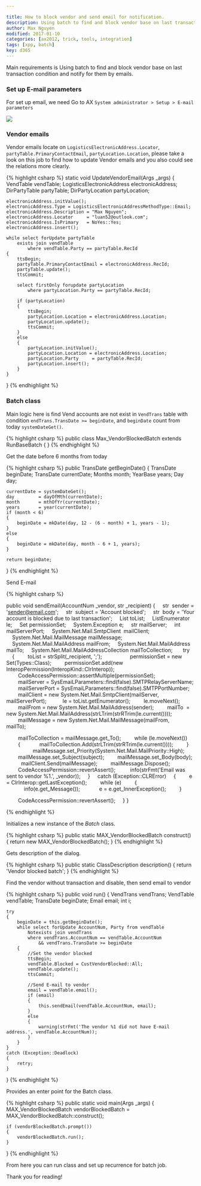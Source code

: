 ```yaml
---

title: How to block vendor and send email for notification.
description: Using batch to find and block vendor base on last transaction condition and notify for them by emails.
author: Max Nguyen
modified: 2017-01-10
categories: [ax2012, trick, tools, integration]
tags: [xpp, batch]
key: d365
---
```


Main requirements is Using batch to find and block vendor base on last transaction condition and notify for them by emails.

### Set up E-mail parameters

For set up email, we need Go to AX `System administrator > Setup > E-mail parameters`

![]({{site.url}}/assets/imagesposts/Email-parameters.png)

<!--more-->

### Vendor emails

Vendor emails locate on `LogisticsElectronicAddress.Locator`, `partyTable.PrimaryContactEmail`, `partyLocation.Location`, please take a look on this job to find how to update Vendor emails and you also could see the relations more clearly.

{% highlight csharp %}
static void UpdateVendorEmail(Args _args)
{
    VendTable                   vendTable;
    LogisticsElectronicAddress  electronicAddress;
    DirPartyTable               partyTable;
    DirPartyLocation            partyLocation;

    electronicAddress.initValue();
    electronicAddress.Type = LogisticsElectronicAddressMethodType::Email;
    electronicAddress.Description = "Max Nguyen";
    electronicAddress.Locator     = "luan52@outlook.com";
    electronicAddress.IsPrimary   = NoYes::Yes;
    electronicAddress.insert();

    while select forUpdate partyTable
        exists join vendTable
            where vendTable.Party == partyTable.RecId
    {
        ttsBegin;
        partyTable.PrimaryContactEmail = electronicAddress.RecId;
        partyTable.update();
        ttsCommit;

        select firstOnly forupdate partyLocation
            where partyLocation.Party == partyTable.RecId;

        if (partyLocation)
        {
            ttsBegin;
            partyLocation.Location = electronicAddress.Location;
            partyLocation.update();
            ttsCommit;
        }
        else
        {
            partyLocation.initValue();
            partyLocation.Location = electronicAddress.Location;
            partyLocation.Party     = partyTable.RecId;
            partyLocation.insert();
        }
    }
}
{% endhighlight %}

### Batch class

Main logic here is find Vend accounts are not exist in `VendTrans` table with condition `endTrans.TransDate >= beginDate`, and `beginDate` count from today `systemDateGet()`.

{% highlight csharp %}
public class Max_VendorBlockedBatch extends RunBaseBatch
{
}
{% endhighlight %}

Get the date before 6 months from today

{% highlight csharp %}
public TransDate getBeginDate()
{
    TransDate   beginDate;
    TransDate   currentDate;
    Months      month;
    YearBase    years;
    Day         day;

    currentDate = systemDateGet();
    day         = dayOfMth(currentDate);
    month       = mthOfYr(currentDate);
    years       = year(currentDate);
    if (month < 6)
    {
        beginDate = mkDate(day, 12 - (6 - month) + 1, years - 1);
    }
    else
    {
        beginDate = mkDate(day, month - 6 + 1, years);
    }

    return beginDate;
}
{% endhighlight %}

Send E-mail

{% highlight csharp %}

public void sendEmail(AccountNum _vendor, str _recipient)
{
    str                                     sender  = 'sender@email.com';
    str                                     subject = 'Account blocked';
    str                                     body    = 'Your account is blocked due to last transaction';
    List                                    toList;
    ListEnumerator                          le;
    Set                                     permissionSet;
    System.Exception                        e;
    str                                     mailServer;
    int                                     mailServerPort;
    System.Net.Mail.SmtpClient              mailClient;
    System.Net.Mail.MailMessage             mailMessage;
    System.Net.Mail.MailAddress             mailFrom;
    System.Net.Mail.MailAddress             mailTo;
    System.Net.Mail.MailAddressCollection   mailToCollection;
 
    try
    {
        toList = strSplit(_recipient, ';');
         
        permissionSet = new Set(Types::Class);
        permissionSet.add(new InteropPermission(InteropKind::ClrInterop));
        CodeAccessPermission::assertMultiple(permissionSet);
 
        mailServer      = SysEmaiLParameters::find(false).SMTPRelayServerName;
        mailServerPort  = SysEmaiLParameters::find(false).SMTPPortNumber;
        mailClient      = new System.Net.Mail.SmtpClient(mailServer, mailServerPort);
 
        le = toList.getEnumerator();
        le.moveNext();
         
        mailFrom    = new System.Net.Mail.MailAddress(sender);
        mailTo      = new System.Net.Mail.MailAddress(strLTrim(strRTrim(le.current())));
        mailMessage = new System.Net.Mail.MailMessage(mailFrom, mailTo);     

        mailToCollection = mailMessage.get_To();
        while (le.moveNext())
        {
            mailToCollection.Add(strLTrim(strRTrim(le.current())));
        }
         
        mailMessage.set_Priority(System.Net.Mail.MailPriority::High);
        mailMessage.set_Subject(subject);
        mailMessage.set_Body(body);
 
        mailClient.Send(mailMessage);
        mailMessage.Dispose();
 
        CodeAccessPermission::revertAssert(); 
        info(strFmt('Email was sent to vendor %1.', _vendor));
    }
    catch (Exception::CLRError)
    {
        e = ClrInterop::getLastException();
        while (e)
        {
            info(e.get_Message());
            e = e.get_InnerException();
        }

        CodeAccessPermission::revertAssert();
    }
}

{% endhighlight %}

Initializes a new instance of the *<c>Batch</c>* class.

{% highlight csharp %}
public static MAX_VendorBlockedBatch construct()
{
    return new MAX_VendorBlockedBatch();
}
{% endhighlight %}

Gets description of the dialog.

{% highlight csharp %}
public static ClassDescription description()
{
    return 'Vendor blocked batch';
}
{% endhighlight %}

Find the vendor without transaction and disable, then send email to vendor

{% highlight csharp %}
public void run()
{
    VendTrans   vendTrans;
    VendTable   vendTable;
    TransDate   beginDate;
    Email       email;
    int         i;

    try
    {
        beginDate = this.getBeginDate();
        while select forUpdate AccountNum, Party from vendTable
            Notexists join vendTrans
            where vendTrans.AccountNum == vendTable.AccountNum
                && vendTrans.TransDate >= beginDate
        {
            //Set the vendor blocked
            ttsBegin;
            vendTable.Blocked = CustVendorBlocked::All;
            vendTable.update();
            ttsCommit;

            //Send E-mail to vendor
            email = vendTable.email();
            if (email)
            {
                this.sendEmail(vendTable.AccountNum, email);
            }
            else
            {
                warning(strFmt('The vendor %1 did not have E-mail address.', vendTable.AccountNum));
            }
        }
    }
    catch (Exception::Deadlock)
    {
        retry;
    }
}
{% endhighlight %}

Provides an enter point for the <c>Batch</c> class.

{% highlight csharp %}
public static void main(Args _args)
{
    MAX_VendorBlockedBatch vendorBlockedBatch = MAX_VendorBlockedBatch::construct();

    if (vendorBlockedBatch.prompt())
    {
        vendorBlockedBatch.run();
    }
}
{% endhighlight %}

From here you can run class and set up recurrence for batch job.

Thank you for reading!